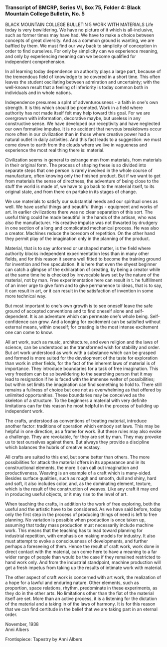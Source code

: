 ### Transcript of BMCRP, Series VI, Box 75, Folder 4: Black Mountain College Bulletin, No. 5

BLACK MOUNTAIN COLLEGE  BULLETIN 5  WORK WITH MATERIALS    Life today is very bewildering. We have no picture of it which is all-inclusive, such as former times may have had. We have to make a choice between concepts of great diversity. And as a common ground is wanting, we are baffled by them. We must find our way back to simplicity of conception in order to find ourselves. For  only by simplicity can we experience meaning, and only by exper­iencing meaning can we become qualified for independent com­prehension.

In all learning today dependence on authority plays a large part, because of the tremendous field of knowledge to be covered in a short time. This often leaves the student oscillating between admir­ation and uncertainty; with the well-known result that a feeling  of inferiority is today common both in individuals and in whole nations.    

Independence presumes a spInt of adventurousness - a faith in one's own strength. It is this which should be promoted. Work in a field where authority has not made itself felt may help toward this goal. For we are overgrown with information, decorative maybe, but useless in any constructive sense. We have developed our receptivity and have neglected our own formative impulse. It is no accident that nervous breakdowns occur more often in our civiliza­tion  than in those where creative power had a natural outlet in daily activities. And this fact leads to a suggestion: we must come down to earth from the clouds where we live in vagueness and experience the most real thing there is: material.

Civilization seems in general to estrange men from materials, from materials in their original form. The process of shaping these is so divided into separate steps that one person is rarely involved in  the whole course of manufacture, often knowing only the finished product. But if we want to get from materials the sense of direct­ness, the adventure of being close to the stuff the world is made of,  we have to go back to the material itself, to its original state, and from there on partake in its stages of change.    

We use materials to satisfy our substantial needs and our spiritual ones as well. We have useful things and beautiful things - equip­ment and works of art. In earlier civilizations there was no clear separation of this sort. The useful thing could he made beautiful in the hands of the artisan, who was also the manufacturer. His creative impulse was not thwarted by drudgery in one section of a long and complicated mechanical process. He was also a creator. Machines reduce the boredom of repetition. On the other hand they permit play of the imagination only in the planning of the product.

Material, that is to say unformed or unshaped matter, is the field where authority blocks independent experimentation less than in many other fields, and for this reason it seems well fitted to become  the training ground for invention and free speculation. It is here that even the shyest beginner can catch a glimpse of the exhilaration of creating, by being a creator while at the same time he is checked  by irrevocable laws set by the nature of the material, not by man. Free experimentation here can result in t. he fulfillment of an inner urge to give form and to give permanence to ideas, that is to say, it can result in art, or it can result in the satisfaction of invention in some more technical way.

But most important to one's own growth is to see oneself leave the safe ground of accepted conventions and to find oneself alone and self-dependent. It is an adventure which can permeate one's whole  being. Self-confidence can grow. And a longing for excitement can be satisfied without external means, within oneself; for creating is the most intense excitement one can come to know.

All art work, such as music, architecture, and even religion and the laws of science, can be understood as the transformed wish for sta­bility and order. But art work understood as work with a substance  which can be grasped and formed is more suited for the develop­ment of the taste for exploration than work in other fields, for the fact of the inherent laws of material is of importance. They intro­duce boundaries for a task of free imagination. This very freedom  can be so bewildering to the searching person that it may lead to resignation if he is faced with the immense welter of possibilities; but within set limits the imagination can find something to hold to. There still remains a fullness of choice but one not as overwhelming as that offered by unlimited opportunities. These boundaries may  be conceived as the skeleton of a structure. To the beginners a mate­rial with very definite limitations can for this reason he most helpful in the process of building up independent work.

The crafts, understood as conventions of treating material, introduce another factor: traditions of operation which embody set laws. This may be helpful in one direction, as a frame for work. But these  rules may also evoke a challenge. They are revokable, for they are set by man. They may provoke us to test ourselves against them. But always they provide a discipline which balances the hubris of creative ecstasy.

All crafts are suited to this end, but some better than others. The more possibilities for attack the material offers in its appearance and in its constructional elements, the more it can call out imagina­tion  and productiveness. Weaving is an example of a craft which is many-sided. Besides surface qualities, such as rough and smooth, dull and shiny, hard and soft, it also includes color, and, as the dominating element, texture, which is the result of the construction of weaves. Like any craft it may end in producing useful objects, or it may rise to the level of art.

When teaching the crafts, in addition to the work of free exploring, both the useful and the artistic have to be considered. As we have said before, today only the first step in the process of producing things of need is left to free planning. No variation is possible when production is once taken up, assuming that today mass pro­duction  must necessarily include machine work. This means that  the teaching has to lead toward planning for industrial repetition, with emphasis on making models for industry. It also must attempt to evoke a consciousness of developments, and further perhaps a foreseeing of them. Hence the result of craft work, work done in direct contact with the material, can come here to have a meaning to a far wider range of people than would be the case if they remained restricted to hand work only. And from the industrial standpoint, machine production will get a fresh impetus from taking up the results of intimate work with material.

The other aspect of craft work is concerned with art work, the realization of a hope for a lawful and enduring nature. Other elements, such as proportion, space relations, rhythm, predominate in these experiments, as they do in the other arts. No limitations other than the fiat of the material itself are set. More than an active process, it is a listening for the dictation of the material and a taking in of the laws of harmony. It is for this reason that we can find certitude in the belief that we are taking part in an eternal order.    

November, 1938  
Anni Albers

Frontispiece: Tapestry by Anni Albers